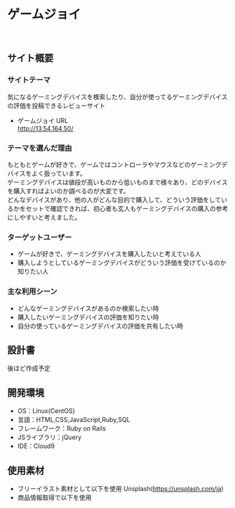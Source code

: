 # ゲームジョイ
​
## サイト概要
### サイトテーマ
気になるゲーミングデバイスを検索したり、自分が使ってるゲーミングデバイスの評価を投稿できるレビューサイト
- ゲームジョイ URL  
http://13.54.164.50/
​
### テーマを選んだ理由
もともとゲームが好きで、ゲームではコントローラやマウスなどのゲーミングデバイスをよく扱っています。  
ゲーミングデバイスは値段が高いものから低いものまで様々あり、どのデバイスを購入すればよいのか調べるのが大変です。  
どんなデバイスがあり、他の人がどんな目的で購入して、どういう評価をしているかをセットで確認できれば、初心者も玄人もゲーミングデバイスの購入の参考にしやすいと考えました。
​
### ターゲットユーザー
- ゲームが好きで、ゲーミングデバイスを購入したいと考えている人
- 購入しようとしているゲーミングデバイスがどういう評価を受けているのか知りたい人
​
### 主な利用シーン
- どんなゲーミングデバイスがあるのか検索したい時
-  購入したいゲーミングデバイスの評価を知りたい時
- 自分の使っているゲーミングデバイスの評価を共有したい時

## 設計書
後ほど作成予定
​
## 開発環境
- OS：Linux(CentOS)
- 言語：HTML,CSS,JavaScript,Ruby,SQL
- フレームワーク：Ruby on Rails
- JSライブラリ：jQuery
- IDE：Cloud9
​
## 使用素材
- フリーイラスト素材として以下を使用
  Unsplash(https://unsplash.com/ja)
- 商品情報取得で以下を使用
  
